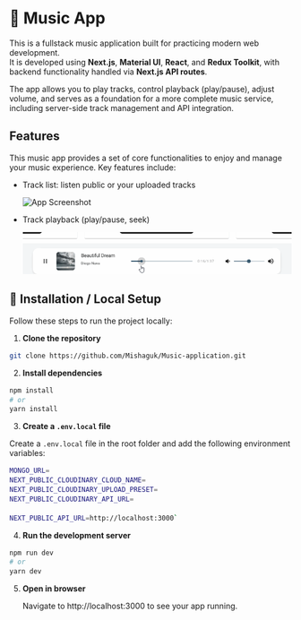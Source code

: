 # 🎵 Music App

This is a fullstack music application built for practicing modern web development.  
It is developed using **Next.js**, **Material UI**, **React**, and **Redux Toolkit**, with backend functionality handled via **Next.js API routes**.

The app allows you to play tracks, control playback (play/pause), adjust volume, and serves as a foundation for a more complete music service, including server-side track management and API integration.

## Features

This music app provides a set of core functionalities to enjoy and manage your music experience. Key features include:

- Track list: listen public or your uploaded tracks

  ![App Screenshot]('./public/listen-tracks.png')

- Track playback (play/pause, seek)

  ![Demo GIF](./public/gifs/player-demo.gif)

## 🚀 Installation / Local Setup

Follow these steps to run the project locally:

1. **Clone the repository**

```bash
git clone https://github.com/Mishaguk/Music-application.git
```

2. **Install dependencies**

```bash
npm install
# or
yarn install
```

3. **Create a `.env.local` file**

Create a `.env.local` file in the root folder and add the following environment variables:

```bash
MONGO_URL=
NEXT_PUBLIC_CLOUDINARY_CLOUD_NAME=
NEXT_PUBLIC_CLOUDINARY_UPLOAD_PRESET=
NEXT_PUBLIC_CLOUDINARY_API_URL=

NEXT_PUBLIC_API_URL=http://localhost:3000`
```

4. **Run the development server**

```bash
npm run dev
# or
yarn dev
```

5. **Open in browser**

   Navigate to http://localhost:3000 to see your app running.
